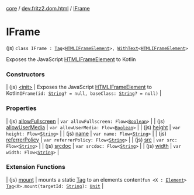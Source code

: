 [core](../../index.md) / [dev.fritz2.dom.html](../index.md) / [IFrame](./index.md)

# IFrame

(js) `class IFrame : `[`Tag`](../../dev.fritz2.dom/-tag/index.md)`<`[`HTMLIFrameElement`](https://kotlinlang.org/api/latest/jvm/stdlib/org.w3c.dom/-h-t-m-l-i-frame-element/index.html)`>, `[`WithText`](../../dev.fritz2.dom/-with-text/index.md)`<`[`HTMLIFrameElement`](https://kotlinlang.org/api/latest/jvm/stdlib/org.w3c.dom/-h-t-m-l-i-frame-element/index.html)`>`

Exposes the JavaScript [HTMLIFrameElement](https://developer.mozilla.org/en/docs/Web/API/HTMLIFrameElement) to Kotlin

### Constructors

| (js) [&lt;init&gt;](-init-.md) | Exposes the JavaScript [HTMLIFrameElement](https://developer.mozilla.org/en/docs/Web/API/HTMLIFrameElement) to Kotlin`IFrame(id: `[`String`](https://kotlinlang.org/api/latest/jvm/stdlib/kotlin/-string/index.html)`? = null, baseClass: `[`String`](https://kotlinlang.org/api/latest/jvm/stdlib/kotlin/-string/index.html)`? = null)` |

### Properties

| (js) [allowFullscreen](allow-fullscreen.md) | `var allowFullscreen: Flow<`[`Boolean`](https://kotlinlang.org/api/latest/jvm/stdlib/kotlin/-boolean/index.html)`>` |
| (js) [allowUserMedia](allow-user-media.md) | `var allowUserMedia: Flow<`[`Boolean`](https://kotlinlang.org/api/latest/jvm/stdlib/kotlin/-boolean/index.html)`>` |
| (js) [height](height.md) | `var height: Flow<`[`String`](https://kotlinlang.org/api/latest/jvm/stdlib/kotlin/-string/index.html)`>` |
| (js) [name](name.md) | `var name: Flow<`[`String`](https://kotlinlang.org/api/latest/jvm/stdlib/kotlin/-string/index.html)`>` |
| (js) [referrerPolicy](referrer-policy.md) | `var referrerPolicy: Flow<`[`String`](https://kotlinlang.org/api/latest/jvm/stdlib/kotlin/-string/index.html)`>` |
| (js) [src](src.md) | `var src: Flow<`[`String`](https://kotlinlang.org/api/latest/jvm/stdlib/kotlin/-string/index.html)`>` |
| (js) [srcdoc](srcdoc.md) | `var srcdoc: Flow<`[`String`](https://kotlinlang.org/api/latest/jvm/stdlib/kotlin/-string/index.html)`>` |
| (js) [width](width.md) | `var width: Flow<`[`String`](https://kotlinlang.org/api/latest/jvm/stdlib/kotlin/-string/index.html)`>` |

### Extension Functions

| (js) [mount](../../dev.fritz2.dom/mount.md) | mounts a static [Tag](../../dev.fritz2.dom/-tag/index.md) to an elements content`fun <X : `[`Element`](https://kotlinlang.org/api/latest/jvm/stdlib/org.w3c.dom/-element/index.html)`> `[`Tag`](../../dev.fritz2.dom/-tag/index.md)`<X>.mount(targetId: `[`String`](https://kotlinlang.org/api/latest/jvm/stdlib/kotlin/-string/index.html)`): `[`Unit`](https://kotlinlang.org/api/latest/jvm/stdlib/kotlin/-unit/index.html) |

